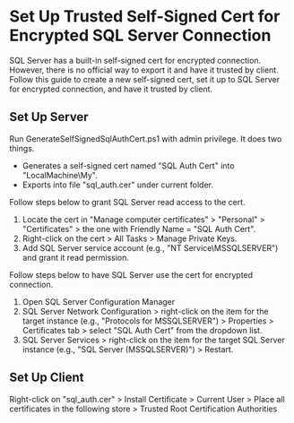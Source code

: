 # Set Up Trusted Self-Signed Cert for Encrypted SQL Server Connection

SQL Server has a built-in self-signed cert for encrypted connection. However, there is no official way to export it and have it trusted by client. Follow this guide to create a new self-signed cert, set it up to SQL Server for encrypted connection, and have it trusted by client.

## Set Up Server

Run GenerateSelfSignedSqlAuthCert.ps1 with admin privilege. It does two things.

- Generates a self-signed cert named "SQL Auth Cert" into "LocalMachine\My".
- Exports into file "sql_auth.cer" under current folder.

Follow steps below to grant SQL Server read access to the cert.

1. Locate the cert in "Manage computer certificates" > "Personal" > "Certificates" > the one with Friendly Name = "SQL Auth Cert".
2. Right-click on the cert > All Tasks > Manage Private Keys.
3. Add SQL Server service account (e.g., "NT Service\MSSQLSERVER") and grant it read permission.

Follow steps below to have SQL Server use the cert for encrypted connection.

1. Open SQL Server Configuration Manager
2. SQL Server Network Configuration > right-click on the item for the target instance (e.g., "Protocols for MSSQLSERVER") > Properties > Certificates tab > select "SQL Auth Cert" from the dropdown list.
3. SQL Server Services > right-click on the item for the target SQL Server instance (e.g., "SQL Server (MSSQLSERVER)") > Restart.

## Set Up Client

Right-click on "sql_auth.cer" > Install Certificate > Current User > Place all certificates in the following store > Trusted Root Certification Authorities
